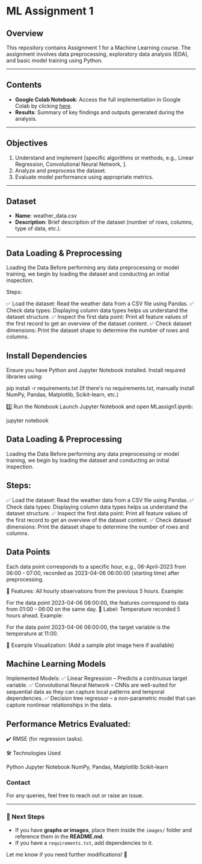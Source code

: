 # ML Assignment 1

## Overview

This repository contains Assignment 1 for a Machine Learning course. The assignment involves data preprocessing, exploratory data analysis (EDA), and basic model training using Python.

---

## Contents

- **Google Colab Notebook**: Access the full implementation in Google Colab by clicking [here](https://colab.research.google.com/drive/1RAKewTWPT56YooUVixGvHxEndHx2mExJ).
- **Results**: Summary of key findings and outputs generated during the analysis.

---

## Objectives

1. Understand and implement [specific algorithms or methods, e.g., Linear Regression, Convolutional Neural Network, ].
2. Analyze and preprocess the dataset.
3. Evaluate model performance using appropriate metrics.

---

## Dataset

- **Name**: weather_data.csv
- **Description**: Brief description of the dataset (number of rows, columns, type of data, etc.).

---
## Data Loading & Preprocessing

Loading the Data
Before performing any data preprocessing or model training, we begin by loading the dataset and conducting an initial inspection.

Steps:

✅ Load the dataset: Read the weather data from a CSV file using Pandas.
✅ Check data types: Displaying column data types helps us understand the dataset structure.
✅ Inspect the first data point: Print all feature values of the first record to get an overview of the dataset content.
✅ Check dataset dimensions: Print the dataset shape to determine the number of rows and columns.

## Install Dependencies
Ensure you have Python and Jupyter Notebook installed. Install required libraries using:

pip install -r requirements.txt
(If there's no requirements.txt, manually install NumPy, Pandas, Matplotlib, Scikit-learn, etc.)

3️⃣ Run the Notebook
Launch Jupyter Notebook and open MLassign1.ipynb:

jupyter notebook

## Data Loading & Preprocessing

Loading the Data
Before performing any data preprocessing or model training, we begin by loading the dataset and conducting an initial inspection.

## Steps:

✅ Load the dataset: Read the weather data from a CSV file using Pandas.
✅ Check data types: Displaying column data types helps us understand the dataset structure.
✅ Inspect the first data point: Print all feature values of the first record to get an overview of the dataset content.
✅ Check dataset dimensions: Print the dataset shape to determine the number of rows and columns.

## Data Points
Each data point corresponds to a specific hour, e.g., 06-April-2023 from 06:00 - 07:00, recorded as 2023-04-06 06:00:00 (starting time) after preprocessing.

📌 Features: All hourly observations from the previous 5 hours. Example:

For the data point 2023-04-06 06:00:00, the features correspond to data from 01:00 - 06:00 on the same day.
📌 Label: Temperature recorded 5 hours ahead. Example:

For the data point 2023-04-06 06:00:00, the target variable is the temperature at 11:00.

📌 Example Visualization:
(Add a sample plot image here if available)

## Machine Learning Models

Implemented Models:
✅ Linear Regression – Predicts a continuous target variable.
✅ Convolutional Neural Network –  CNNs are well-suited for sequential data as they can capture local patterns and temporal dependencies.
✅ Decision tree regressor –  a non-parametric model that can capture nonlinear relationships in the data.

## Performance Metrics Evaluated:
✔️ RMSE (for regression tasks).

🛠 Technologies Used

Python
Jupyter Notebook
NumPy, Pandas, Matplotlib
Scikit-learn

### Contact

For any queries, feel free to reach out or raise an issue.


---

### 🚀 Next Steps  
- If you have **graphs or images**, place them inside the `images/` folder and reference them in the **README.md**.  
- If you have a `requirements.txt`, add dependencies to it.  

Let me know if you need further modifications! 🚀







